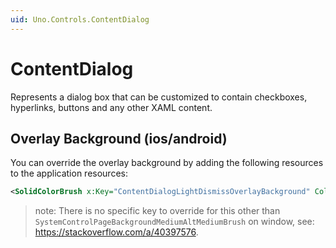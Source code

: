 ```yaml
---
uid: Uno.Controls.ContentDialog
---
```


# ContentDialog
Represents a dialog box that can be customized to contain checkboxes, hyperlinks, buttons and any other XAML content.

## Overlay Background (ios/android)
You can override the overlay background by adding the following resources to the application resources:
```xml
<SolidColorBrush x:Key="ContentDialogLightDismissOverlayBackground" Color="#99000000" />
```
> note: There is no specific key to override for this other than `SystemControlPageBackgroundMediumAltMediumBrush` on window, see: https://stackoverflow.com/a/40397576.
